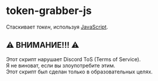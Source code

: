 # token-grabber-js
Стаскивает *токен*, используя [JavaScript](https://learn.javascript.ru).
## ⚠️ ВНИМАНИЕ!!! ⚠️
Этот скрипт нарушает Discord ToS (Terms of Service).
<br>
Я не виноват, если вы злоупотребите этим.
<br>
Этот скрипт был сделан только в образовательных целях.

